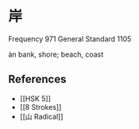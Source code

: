 # 岸
Frequency 971
General Standard 1105

àn
bank, shore; beach, coast

## References
- [[HSK 5]]
- [[8 Strokes]]
- [[山 Radical]]